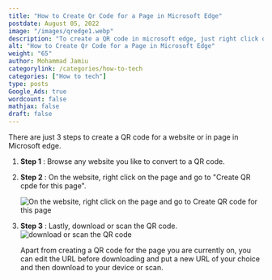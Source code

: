 ```yaml
---
title: "How to Create Qr Code for a Page in Microsoft Edge"
postdate: August 05, 2022
image: "/images/qredge1.webp"
description: "To create a QR code in microsoft edge, just right click on the page and click on create qr code for this page."
alt: "How to Create Qr Code for a Page in Microsoft Edge"
weight: "65"
author: Mohammad Jamiu
categorylink: /categories/how-to-tech
categories: ["How to tech"]
type: posts
Google_Ads: true
wordcount: false
mathjax: false
draft: false
---
```


There are just 3 steps to create a QR code for a website or in page in Microsoft edge.

1. **Step 1** : Browse any website you like to convert to a QR code.

1. **Step 2** : On the website, right click on the page and go to "Create QR cpde for this page".

   <img loading="lazy" src="/images/qredge1.webp" alt="On the website, right click on the page and go to Create QR code for this page">

1. **Step 3** : Lastly, download or scan the QR code.
   <img loading="lazy" src="/images/qredge2.webp" alt="download or scan the QR code">

   Apart from creating a QR code for the page you are currently on, you can edit the URL before downloading and put a new URL of your choice and then download to your device or scan.
